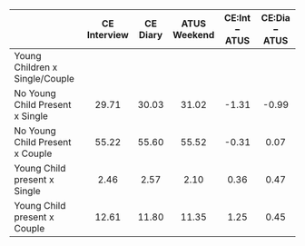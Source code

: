 
|                      | CE<br>Interview |  CE<br>Diary | ATUS<br>Weekend | CE:Int &minus; ATUS | CE:Dia &minus; ATUS |
| -------------------- | :----------: | :----------: | :----------: | :----------: | :----------: |
| Young Children x Single/Couple |              |              |              |              |              |
| No Young Child Present x Single |        29.71 |        30.03 |        31.02 |        -1.31 |        -0.99 |
| No Young Child Present x Couple |        55.22 |        55.60 |        55.52 |        -0.31 |         0.07 |
| Young Child present x Single |         2.46 |         2.57 |         2.10 |         0.36 |         0.47 |
| Young Child present x Couple |        12.61 |        11.80 |        11.35 |         1.25 |         0.45 |

